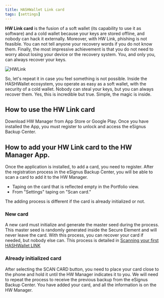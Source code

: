 ```yaml
---
title: HASHWallet Link card
tags: [settings]
---
```

**HW Link card** is the fusion of a soft wallet (its capability to use it as software) and a cold wallet because your keys are stored offline, and nobody can hack it externally. Moreover, with HW Link, phishing is not feasible. You can not tell anyone your recovery words if you do not know them. Finally, the most impressive achievement is that you do not need to worry about losing your device or the recovery system. You, and only you, can always recover your keys.

![HWLink](https://www.dropbox.com/s/55q5ozp85fjrine/3_HWLink_card-HWManager.jpg?raw=1)

So, let's repeat it in case you feel something is not possible. Inside the HASHWallet ecosystem, you operate as easy as a soft wallet, with the security of a cold wallet. Nobody can steal your keys, but you can always recover them. Yes, this is incredible but true.
Simple, the magic is inside.

## How to use the HW Link card

Download HW Manager from App Store or Google Play. Once you have installed the App, you must register to unlock and access the eSignus Backup Center.

## How to add your HW Link card to the HW Manager App.

Once the application is installed, to add a card, you need to register. After the registration process in the eSignus Backup Center, you will be able to scan a card to add it to the HW Manager.
- Taping on the card that is reflected empty in the Portfolio view.
- From "Settings" taping on "Scan card."

The adding process is different if the card is already initialized or not.

### New card

A new card must initialize and generate the master seed during the process. This master seed is randomly generated inside the Secure Element and will never leave the card. With this process, you can recover your card if needed, but nobody else can. This process is detailed in [Scanning your first HASHWallet LINK](/docs/scanning/)

### Already initialized card

After selecting the SCAN CARD button, you need to place your card close to the phone and hold it until the HW Manager indicates it to you. We will need to repeat the process to receive the previous backup from the eSignus Backup Center. You have added your card, and all the information is on the HW Manager.

